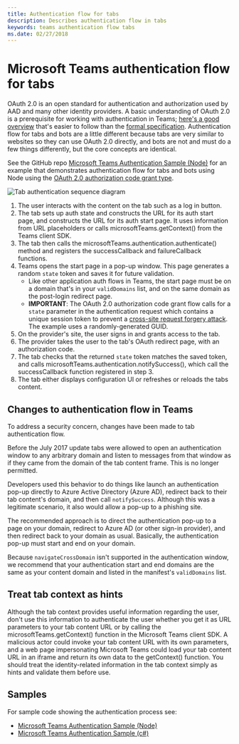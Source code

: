 ```yaml
---
title: Authentication flow for tabs
description: Describes authentication flow in tabs
keywords: teams authentication flow tabs
ms.date: 02/27/2018
---
```

# Microsoft Teams authentication flow for tabs

OAuth 2.0 is an open standard for authentication and authorization used by AAD and many other identity providers. A basic understanding of OAuth 2.0 is a prerequisite for working with authentication in Teams; [here's a good overview](https://aaronparecki.com/oauth-2-simplified/) that's easier to follow than the [formal specification](https://oauth.net/2/). Authentication flow for tabs and bots are a little different because tabs are very similar to websites so they can use OAuth 2.0 directly, and bots are not and must do a few things differently, but the core concepts are identical.

See the GitHub repo [Microsoft Teams Authentication Sample (Node)](https://github.com/OfficeDev/microsoft-teams-sample-auth-node)
for an example that demonstrates authentication flow for tabs and bots using Node using the [OAuth 2.0 authorization code grant type](https://oauth.net/2/grant-types/authorization-code/).

![Tab authentication sequence diagram](~/assets/images/authentication/tab_auth_sequence_diagram.png)

1. The user interacts with the content on the tab such as a log in button.
2. The tab sets up auth state and constructs the URL for its auth start page, and constructs the URL for its auth start page. It uses information from URL placeholders or calls microsoftTeams.getContext() from the Teams client SDK.
3. The tab then calls the microsoftTeams.authentication.authenticate() method and registers the successCallback and failureCallback functions.
4. Teams opens the start page in a pop-up window. This page generates a random `state` token and saves it for future validation.
    * Like other application auth flows in Teams, the start page must be on a domain that's in your `validDomains` list, and on the same domain as the post-login redirect page.
    * **IMPORTANT**: The OAuth 2.0 authorization code grant flow calls for a `state` parameter in the authentication request which contains a unique session token to prevent a [cross-site request forgery attack](https://en.wikipedia.org/wiki/Cross-site_request_forgery). The example uses a randomly-generated GUID.
5. On the provider's site, the user signs in and grants access to the tab.
6. The provider takes the user to the tab's OAuth redirect page, with an authorization code.
7. The tab checks that the returned `state` token matches the saved token, and calls microsoftTeams.authentication.notifySuccess(), which call the successCallback function registered in step 3.
8. The tab either displays configuration UI or refreshes or reloads the tabs content.

## Changes to authentication flow in Teams

To address a security concern, changes have been made to tab authentication flow.

Before the July 2017 update tabs were allowed to open an authentication window to any arbitrary domain and listen to messages from that window as if they came from the domain of the tab content frame. This is no longer permitted.

Developers used this behavior to do things like launch an authentication pop-up directly to Azure Active Directory (Azure AD), redirect back to their tab content's domain, and then call `notifySuccess`. Although this was a legitimate scenario, it also would allow a pop-up to a phishing site.

The recommended approach is to direct the authentication pop-up to a page on your domain, redirect to Azure AD (or other sign-in provider), and then redirect back to your domain as usual. Basically, the authentication pop-up must start and end on your domain.

Because `navigateCrossDomain` isn't supported in the authentication window, we recommend that your authentication start and end domains are the same as your content domain and listed in the manifest's `validDomains` list.

## Treat tab context as hints

Although the tab context provides useful information regarding the user, don't use this information to authenticate the user whether you get it as URL parameters to your tab content URL or by calling the microsoftTeams.getContext() function in the Microsoft Teams client SDK. A malicious actor could invoke your tab content URL with its own parameters, and a web page impersonating Microsoft Teams could load your tab content URL in an iframe and return its own data to the getContext() function. You should treat the identity-related information in the tab context simply as hints and validate them before use.

## Samples

For sample code showing the authentication process see:

* [Microsoft Teams Authentication Sample (Node)](https://github.com/OfficeDev/microsoft-teams-sample-complete-node)
* [Microsoft Teams Authentication Sample (c#)](https://github.com/OfficeDev/microsoft-teams-sample-complete-csharp)